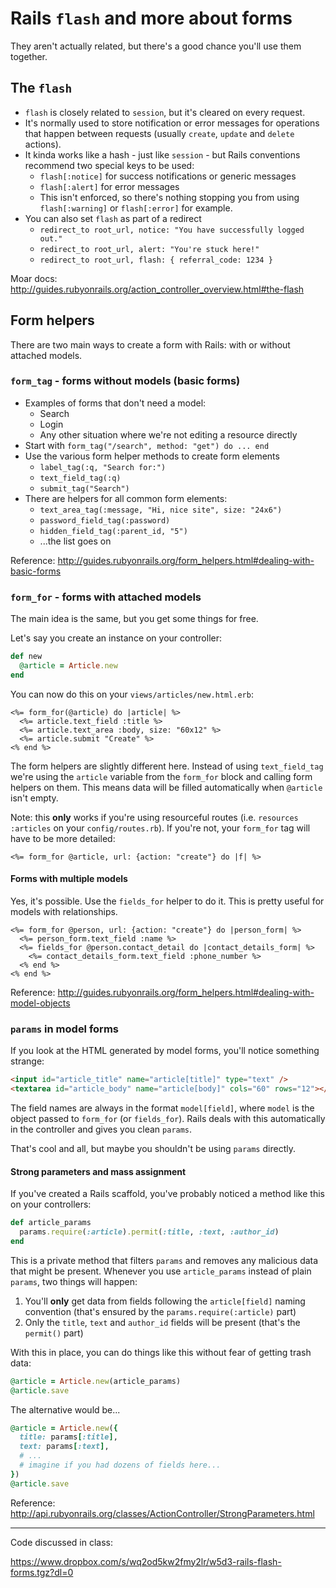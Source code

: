 # Rails `flash` and more about forms

They aren't actually related, but there's a good chance you'll use them together.

## The `flash`

* `flash` is closely related to `session`, but it's cleared on every request.
* It's normally used to store notification or error messages for operations that happen between requests (usually `create`, `update` and `delete` actions). 
* It kinda works like a hash - just like `session` - but Rails conventions recommend two special keys to be used:
  - `flash[:notice]` for success notifications or generic messages
  - `flash[:alert]` for error messages
  - This isn't enforced, so there's nothing stopping you from using `flash[:warning]` or `flash[:error]` for example.
* You can also set `flash` as part of a redirect
  - `redirect_to root_url, notice: "You have successfully logged out."`
  - `redirect_to root_url, alert: "You're stuck here!"`
  - `redirect_to root_url, flash: { referral_code: 1234 }`

Moar docs: http://guides.rubyonrails.org/action_controller_overview.html#the-flash

## Form helpers

There are two main ways to create a form with Rails: with or without attached models.

### `form_tag` - forms without models (basic forms)

* Examples of forms that don't need a model:
  - Search
  - Login
  - Any other situation where we're not editing a resource directly
* Start with `form_tag("/search", method: "get") do ... end`
* Use the various form helper methods to create form elements
  - `label_tag(:q, "Search for:")`
  - `text_field_tag(:q)`
  - `submit_tag("Search")`
* There are helpers for all common form elements:
  - `text_area_tag(:message, "Hi, nice site", size: "24x6")`
  - `password_field_tag(:password)`
  - `hidden_field_tag(:parent_id, "5")`
  - ...the list goes on

Reference: http://guides.rubyonrails.org/form_helpers.html#dealing-with-basic-forms

### `form_for` - forms with attached models

The main idea is the same, but you get some things for free. 

Let's say you create an instance on your controller:
```ruby
def new
  @article = Article.new
end
```

You can now do this on your `views/articles/new.html.erb`:
```erb
<%= form_for(@article) do |article| %>
  <%= article.text_field :title %>
  <%= article.text_area :body, size: "60x12" %>
  <%= article.submit "Create" %>
<% end %>
```

The form helpers are slightly different here. Instead of using `text_field_tag` we're using the `article` variable from the `form_for` block and calling form helpers on them. This means data will be filled automatically when `@article` isn't empty.

Note: this **only** works if you're using resourceful routes (i.e. `resources :articles` on your `config/routes.rb`). If you're not, your `form_for` tag will have to be more detailed:

```erb
<%= form_for @article, url: {action: "create"} do |f| %>
```

#### Forms with multiple models

Yes, it's possible. Use the `fields_for` helper to do it. This is pretty useful for models with relationships.

```erb
<%= form_for @person, url: {action: "create"} do |person_form| %>
  <%= person_form.text_field :name %>
  <%= fields_for @person.contact_detail do |contact_details_form| %>
    <%= contact_details_form.text_field :phone_number %>
  <% end %>
<% end %>
```

Reference: http://guides.rubyonrails.org/form_helpers.html#dealing-with-model-objects

### `params` in model forms

If you look at the HTML generated by model forms, you'll notice something strange:

```html
<input id="article_title" name="article[title]" type="text" />
<textarea id="article_body" name="article[body]" cols="60" rows="12"></textarea>
```

The field names are always in the format `model[field]`, where `model` is the object passed to `form_for` (or `fields_for`). Rails deals with this automatically in the controller and gives you clean `params`.

That's cool and all, but maybe you shouldn't be using `params` directly.

#### Strong parameters and mass assignment

If you've created a Rails scaffold, you've probably noticed a method like this on your controllers:
```ruby
def article_params
  params.require(:article).permit(:title, :text, :author_id)
end
```

This is a private method that filters `params` and removes any malicious data that might be present. Whenever you use `article_params` instead of plain `params`, two things will happen:

1. You'll **only** get data from fields following the `article[field]` naming convention (that's ensured by the `params.require(:article)` part)
2. Only the `title`, `text` and `author_id` fields will be present (that's the `permit()` part)

With this in place, you can do things like this without fear of getting trash data:

```ruby
@article = Article.new(article_params)
@article.save
```

The alternative would be...

```ruby
@article = Article.new({
  title: params[:title],
  text: params[:text],
  # ...
  # imagine if you had dozens of fields here...
})
@article.save
```

Reference: http://api.rubyonrails.org/classes/ActionController/StrongParameters.html

---
Code discussed in class:

https://www.dropbox.com/s/wq2od5kw2fmy2lr/w5d3-rails-flash-forms.tgz?dl=0
